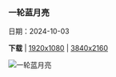 ### 一轮蓝月亮

日期：2024-10-03

**下载**  |  [1920x1080](https://cn.bing.com/th?id=OHR.EuropaMoon_ZH-CN0149249980_1920x1080.jpg)  |  [3840x2160](https://cn.bing.com/th?id=OHR.EuropaMoon_ZH-CN0149249980_UHD.jpg)

![一轮蓝月亮](https://cn.bing.com/th?id=OHR.EuropaMoon_ZH-CN0149249980_1920x1080.jpg "木星的冰卫星木卫二 (© NASA/JPL-Caltech/SETI Institute)")

